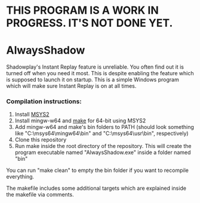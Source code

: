 # THIS PROGRAM IS A WORK IN PROGRESS. IT'S NOT DONE YET.

# AlwaysShadow
Shadowplay's Instant Replay feature is unreliable. You often find out it is turned off when you need it most. This is despite enabling the feature which is supposed to launch it on startup. This is a simple Windows program which will make sure Instant Replay is on at all times.

### Compilation instructions:
1. Install [MSYS2](https://www.msys2.org/)
2. Install mingw-w64 and [make](https://www.gnu.org/software/make/) for 64-bit using MSYS2
3. Add mingw-w64 and make's bin folders to PATH (should look something like "C:\msys64\mingw64\bin" and "C:\msys64\usr\bin", respectively)
4. Clone this repository
5. Run make inside the root directory of the repository. This will create the program executable named "AlwaysShadow.exe" inside a folder named "bin"

You can run "make clean" to empty the bin folder if you want to recompile everything.

The makefile includes some additional targets which are explained inside the makefile via comments.